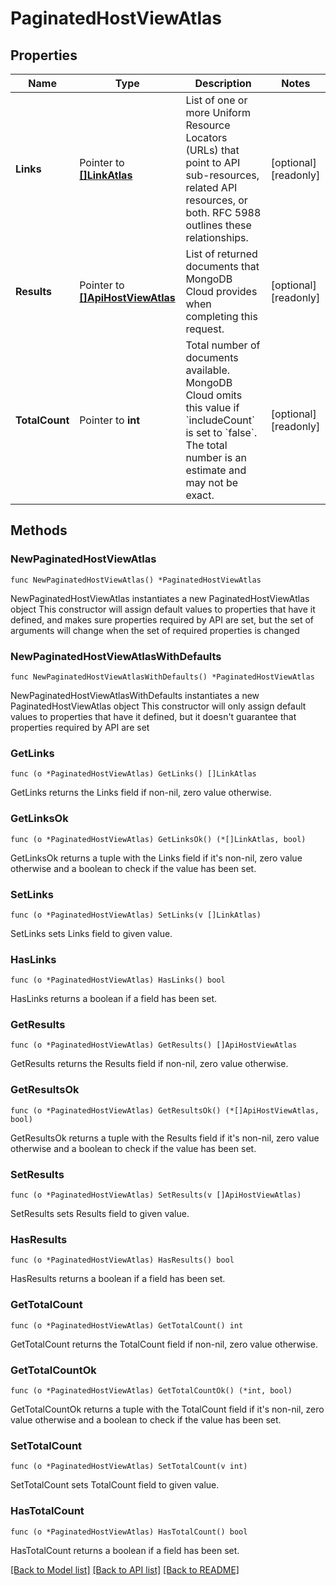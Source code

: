 # PaginatedHostViewAtlas

## Properties

Name | Type | Description | Notes
------------ | ------------- | ------------- | -------------
**Links** | Pointer to [**[]LinkAtlas**](LinkAtlas.md) | List of one or more Uniform Resource Locators (URLs) that point to API sub-resources, related API resources, or both. RFC 5988 outlines these relationships. | [optional] [readonly] 
**Results** | Pointer to [**[]ApiHostViewAtlas**](ApiHostViewAtlas.md) | List of returned documents that MongoDB Cloud provides when completing this request. | [optional] [readonly] 
**TotalCount** | Pointer to **int** | Total number of documents available. MongoDB Cloud omits this value if &#x60;includeCount&#x60; is set to &#x60;false&#x60;. The total number is an estimate and may not be exact. | [optional] [readonly] 

## Methods

### NewPaginatedHostViewAtlas

`func NewPaginatedHostViewAtlas() *PaginatedHostViewAtlas`

NewPaginatedHostViewAtlas instantiates a new PaginatedHostViewAtlas object
This constructor will assign default values to properties that have it defined,
and makes sure properties required by API are set, but the set of arguments
will change when the set of required properties is changed

### NewPaginatedHostViewAtlasWithDefaults

`func NewPaginatedHostViewAtlasWithDefaults() *PaginatedHostViewAtlas`

NewPaginatedHostViewAtlasWithDefaults instantiates a new PaginatedHostViewAtlas object
This constructor will only assign default values to properties that have it defined,
but it doesn't guarantee that properties required by API are set

### GetLinks

`func (o *PaginatedHostViewAtlas) GetLinks() []LinkAtlas`

GetLinks returns the Links field if non-nil, zero value otherwise.

### GetLinksOk

`func (o *PaginatedHostViewAtlas) GetLinksOk() (*[]LinkAtlas, bool)`

GetLinksOk returns a tuple with the Links field if it's non-nil, zero value otherwise
and a boolean to check if the value has been set.

### SetLinks

`func (o *PaginatedHostViewAtlas) SetLinks(v []LinkAtlas)`

SetLinks sets Links field to given value.

### HasLinks

`func (o *PaginatedHostViewAtlas) HasLinks() bool`

HasLinks returns a boolean if a field has been set.
### GetResults

`func (o *PaginatedHostViewAtlas) GetResults() []ApiHostViewAtlas`

GetResults returns the Results field if non-nil, zero value otherwise.

### GetResultsOk

`func (o *PaginatedHostViewAtlas) GetResultsOk() (*[]ApiHostViewAtlas, bool)`

GetResultsOk returns a tuple with the Results field if it's non-nil, zero value otherwise
and a boolean to check if the value has been set.

### SetResults

`func (o *PaginatedHostViewAtlas) SetResults(v []ApiHostViewAtlas)`

SetResults sets Results field to given value.

### HasResults

`func (o *PaginatedHostViewAtlas) HasResults() bool`

HasResults returns a boolean if a field has been set.
### GetTotalCount

`func (o *PaginatedHostViewAtlas) GetTotalCount() int`

GetTotalCount returns the TotalCount field if non-nil, zero value otherwise.

### GetTotalCountOk

`func (o *PaginatedHostViewAtlas) GetTotalCountOk() (*int, bool)`

GetTotalCountOk returns a tuple with the TotalCount field if it's non-nil, zero value otherwise
and a boolean to check if the value has been set.

### SetTotalCount

`func (o *PaginatedHostViewAtlas) SetTotalCount(v int)`

SetTotalCount sets TotalCount field to given value.

### HasTotalCount

`func (o *PaginatedHostViewAtlas) HasTotalCount() bool`

HasTotalCount returns a boolean if a field has been set.

[[Back to Model list]](../README.md#documentation-for-models) [[Back to API list]](../README.md#documentation-for-api-endpoints) [[Back to README]](../README.md)


